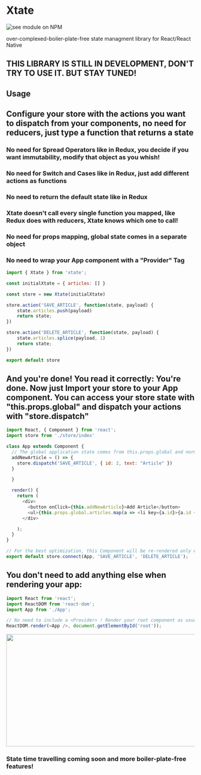 # Xtate

![see module on NPM](https://nodei.co/npm/xtate.png?downloads=true&downloadRank=true&stars=true)

over-complexed-boiler-plate-free state managment library for React/React Native
 
## THIS LIBRARY IS STILL IN DEVELOPMENT, DON'T TRY TO USE IT. BUT STAY TUNED!
## Usage

## Configure your store with the actions you want to dispatch from your components, no need for reducers, just type a function that returns a state

### No need for Spread Operators like in Redux, you decide if you want immutability, modify that object as you whish!
### No need for Switch and Cases like in Redux, just add different actions as functions
### No need to return the default state like in Redux
### Xtate doesn't call every single function you mapped, like Redux does with reducers, Xtate knows which one to call!
### No need for props mapping, global state comes in a separate object
### No need to wrap your App component with a "Provider" Tag

```javascript
import { Xtate } from 'xtate';

const initialXtate = { articles: [] }

const store = new Xtate(initialXtate)

store.action('SAVE_ARTICLE', function(state, payload) {
    state.articles.push(payload)
    return state;
})

store.action('DELETE_ARTICLE', function(state, payload) {
    state.articles.splice(payload, 1)
    return state;
})

export default store
```

## And you're done! You read it correctly: You're done. Now just Import your store to your App component. You can access your store state with "this.props.global" and dispatch your actions with "store.dispatch"

```javascript
import React, { Component } from 'react';
import store from './store/index'

class App extends Component {
  // The global application state comes from this.props.global and normal parameters are in this.props.local
  addNewArticle = () => {
    store.dispatch('SAVE_ARTICLE', { id: 2, text: "Article" })
  }

  }

  render() {
    return (
      <div>
        <button onClick={this.addNewArticle}>Add Article</button>
        <ul>{this.props.global.articles.map(a => <li key={a.id}>{a.id + ' - ' + a.text}</li>)}</ul>
      </div>

    );
  }
}

// For the best optimization, this Component will be re-rendered only when these actions are triggered. This will be optional
export default store.connect(App, 'SAVE_ARTICLE', 'DELETE_ARTICLE');
```

## You don't need to add anything else when rendering your app:
  
 
```javascript
import React from 'react';
import ReactDOM from 'react-dom';
import App from './App';

// No need to include a <Provider> ! Render your root component as usual
ReactDOM.render(<App />, document.getElementById('root'));
```
<img src="https://media.giphy.com/media/BCdj4KMUer5mZbAyZV/giphy.gif" width="800" height="300"/>

### State time travelling coming soon and more boiler-plate-free features!
